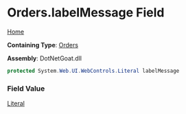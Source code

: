 # Orders\.labelMessage Field

[Home](../../../../../../README.md)

**Containing Type**: [Orders](../README.md)

**Assembly**: DotNetGoat\.dll

```csharp
protected System.Web.UI.WebControls.Literal labelMessage
```

### Field Value

[Literal](https://docs.microsoft.com/en-us/dotnet/api/system.web.ui.webcontrols.literal)

